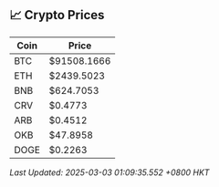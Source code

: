 ## 📈 Crypto Prices

| Coin | Price |
| ---- | ----- |
| BTC | $91508.1666 |
| ETH | $2439.5023 |
| BNB | $624.7053 |
| CRV | $0.4773 |
| ARB | $0.4512 |
| OKB | $47.8958 |
| DOGE | $0.2263 |

_Last Updated: 2025-03-03 01:09:35.552 +0800 HKT_